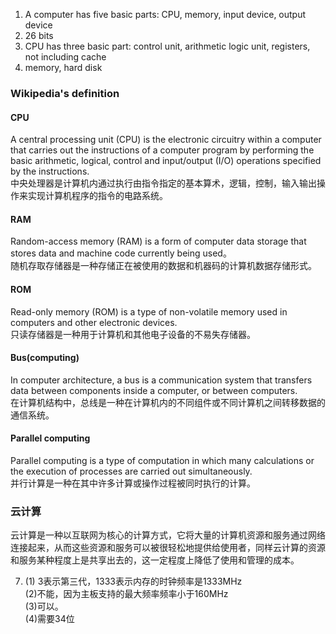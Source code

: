 1. A computer has five basic parts: CPU, memory, input device, output device
2. 26 bits
3. CPU has three basic part: control unit, arithmetic logic unit, registers, not including cache
4. memory, hard disk

### Wikipedia's definition
#### CPU
A central processing unit (CPU) is the electronic circuitry within a computer that carries out the instructions of a computer program by performing the basic arithmetic, logical, control and input/output (I/O) operations specified by the instructions.<br>
中央处理器是计算机内通过执行由指令指定的基本算术，逻辑，控制，输入输出操作来实现计算机程序的指令的电路系统。
#### RAM
Random-access memory (RAM) is a form of computer data storage that stores data and machine code currently being used。<br>
随机存取存储器是一种存储正在被使用的数据和机器码的计算机数据存储形式。
#### ROM
Read-only memory (ROM) is a type of non-volatile memory used in computers and other electronic devices.<br>
只读存储器是一种用于计算机和其他电子设备的不易失存储器。
#### Bus(computing)
In computer architecture, a bus is a communication system that transfers data between components inside a computer, or between computers.<br>
在计算机结构中，总线是一种在计算机内的不同组件或不同计算机之间转移数据的通信系统。
#### Parallel computing
Parallel computing is a type of computation in which many calculations or the execution of processes are carried out simultaneously.<br>
并行计算是一种在其中许多计算或操作过程被同时执行的计算。

### 云计算
云计算是一种以互联网为核心的计算方式，它将大量的计算机资源和服务通过网络连接起来，从而这些资源和服务可以被很轻松地提供给使用者，同样云计算的资源和服务某种程度上是共享出去的，这一定程度上降低了使用和管理的成本。

7. (1) 3表示第三代，1333表示内存的时钟频率是1333MHz<br>
   (2)不能，因为主板支持的最大频率频率小于160MHz<br>
   (3)可以。<br>
   (4)需要34位